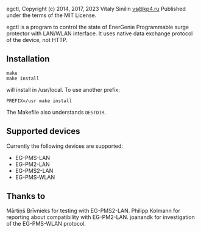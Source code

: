 egctl, Copyright (c) 2014, 2017, 2023 Vitaly Sinilin <vs@kp4.ru>
Published under the terms of the MIT License.

egctl is a program to control the state of EnerGenie Programmable
surge protector with LAN/WLAN interface. It uses native data exchange
protocol of the device, not HTTP.


## Installation

    make
    make install

will install in /usr/local. To use another prefix:

    PREFIX=/usr make install

The Makefile also understands `DESTDIR`.

## Supported devices

Currently the following devices are supported:
* EG-PMS-LAN
* EG-PM2-LAN
* EG-PMS2-LAN
* EG-PMS-WLAN


## Thanks to

Mārtiņš Brīvnieks for testing with EG-PMS2-LAN.
Philipp Kolmann for reporting about compatibility with EG-PM2-LAN.
joanandk for investigation of the EG-PMS-WLAN protocol.
